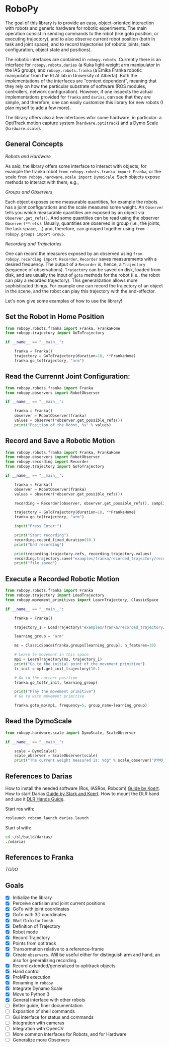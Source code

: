 RoboPy
========

The goal of this library is to provide an easy, object-oriented interaction with robots and generic hardware for robotic experiments.
The main operation consist in sending commands to the robot (like goto position, or executing trajectory), and to also observe current robot position
(both in task and joint space), and to record trajectories (of robotic joints, task configuration, object state and positions).

The robotic interfaces are contained in `robopy.robots`. Currently there is an interface for `robopy.robots.darias` (a Kuka light-weight arm manipulator in the IAS group), and `robopy.robots.franka` (a Emika Franka robotic manipulator from the RLAI lab in University of Alberta).
Both the implementations of the interfaces are "context dependent", meaning that they rely on how the particular substrate of software (ROS modules, controllers, network configuration).
However, if one inspects the actual implementations provided for `franka` and `darias`, can see that they are simple, and therefore, one can easily customize this library for new robots (I plan myself to add a few more).

The library offers also a few interfaces wfor some hardware, in particular: a OptiTrack motion capture system (`hardware.optitrack`) and a Dymo Scale (`hardware.scale`).

General Concepts
-

*Robots and Hardware*

As said, the library offers some interface to interact with objects, for example the franka robot `from robopy.robots.franka import Franka`, or the scale `from robopy.hardware.scale import DymoScale`.
Such objects expose methods to interact with them, e.g., 

*Groups and Observers*

Each object exposes some measurable quantities, for example the robots has a joint configurations and the scale measures some weight.
An `Observer` tells you which measurable quantities are exposed by an object via `Observer.get_refs()`. And some quantities can be read using the observer
`Observer(**refs)`. Usually, quantities are observed in group (i.e., the joints, the task space, ...) and, therefore, can grouped together using `from robopy.groups import Group`.

*Recording and Trajectories*

One can record the measures exposed by an observed using `from robopy.recording import Recorder`. `Recorder` saves measurements with a desired frequency. The output of a `Recorder` is, hence, a `Trajectory` (sequence of observations).
`Trajectory` can be saved on disk, loaded from disk, and are usually the input of `goto` methods for the robot (i.e., the robot can play a recorded trajectory).
This generalization allows more sophisticated things. For example one can record the trajectory of an object in the scene, and the robot can play this trajectory with the end-effector.

Let's now give some examples of how to use the library!


Set the Robot in Home Position
-

```python
from robopy.robots.franka import Franka, FrankaHome
from robopy.trajectory import GoToTrajectory

if __name__ == "__main__":

    franka = Franka()
    trajectory = GoToTrajectory(duration=10, **FrankaHome)
    franka.go_to(trajectory, "arm")
```

Read the Currennt Joint Configuration:
-

```python
from robopy.robots.franka import Franka
from robopy.observers import RobotObserver

if __name__ == "__main__":

    franka = Franka()
    observer = RobotObserver(franka)
    values = observer(*observer.get_possible_refs())
    print("Position of the Robot, %s" % values)
```

Record and Save a Robotic Motion
-

```python
from robopy.robots.franka import Franka, FrankaHome
from robopy.observers import RobotObserver
from robopy.recording import Recorder
from robopy.trajectory import GoToTrajectory

if __name__ == "__main__":

    franka = Franka()
    observer = RobotObserver(franka)
    values = observer(*observer.get_possible_refs())

    recording = Recorder(observer, observer.get_possible_refs(), sampling_frequency=20)

    trajectory = GoToTrajectory(duration=10, **FrankaHome)
    franka.go_to(trajectory, "arm")

    input("Press Enter:")

    print("Start recording")
    recording.record_fixed_duration(10.)
    print("End recording")

    print(recording.trajectory.refs, recording.trajectory.values)
    recording.trajectory.save("examples/franka/recorded_trajectory/recorded_trajectory.npy")
    print("file saved")
```

Execute a Recorded Robotic Motion
-

```python
from robopy.robots.franka import Franka
from robopy.trajectory import LoadTrajectory
from robopy.movement_primitives import LearnTrajectory, ClassicSpace

if __name__ == "__main__":

    franka = Franka()

    trajectory_1 = LoadTrajectory("examples/franka/recorded_trajectory/recorded_trajectory.npy")

    learning_group = "arm"

    ms = ClassicSpace(franka.groups[learning_group], n_features=30)

    # Learn te movement in this space
    mp1 = LearnTrajectory(ms, trajectory_1)
    print("Go to the initial point of the movement primitive")
    tr_init = mp1.get_init_trajectory(10.)

    # Go to the correct position
    franka.go_to(tr_init, learning_group)

    print("Play the movement primitive")
    # Go to with movement primitive

    franka.goto_mp(mp1, frequency=5, group_name=learning_group)
```

Read the DymoScale
--

```python
from robopy.hardware.scale import DymoScale, ScaleObserver

if __name__ == "__main__":

    scale = DymoScale()
    scale_observer = ScaleObserver(scale)
    print("The current weight measured is: %dg" % scale_observer("DYMO_WEIGHT")["DYMO_WEIGHT"])
```


References to Darias
--------------------

How to install the needed software (Ros, IASRos, Robcom) [Guide by Koert](https://git.ias.informatik.tu-darmstadt.de/ias_ros/ias_ros_core).
How to start Darias [Guide by Stark and Koert](https://git.ias.informatik.tu-darmstadt.de/ausy/wiki/blob/master/tutorial_darias_right_arm/Using_DARIAS_Right_Arm2.pdf).
How to mount the DLR hand and use it [DLR Hands Guide](dariashand.pdf).

Start ros with:
````bash
roslaunch robcom_launch darias.launch
````

Start sl with:
```bash
cd ~/sl/build/darias/
./xdarias
```

References to Franka
----

_TODO_


Goals
-----

- [x] Initialize the library
- [x] Perceive cartisian and joint current positions
- [x] GoTo with joint coordinates
- [x] GoTo with 3D coordinates
- [x] Wait GoTo for finish
- [x] Definition of Trajectory
- [x] Robot mode
- [x] Record Trajectory 
- [x] Points from optitrack
- [x] Transormation relative to a reference-frame
- [x] Create `observers`. Will be useful either for distinguish arm and hand, an also for generalizing recording.
- [x] Record extended/generalized to optitrack objects
- [x] Hand control
- [x] ProMPs execution
- [x] Renaming in `robopy`
- [x] Integrate Dynamo Scale
- [x] Move to Python 3
- [x] General interface with other robots
- [ ] Better guide, finer documentation
- [ ] Exposition of shell commands
- [ ] Gui interface for status and commands
- [ ] Integration with cameras
- [ ] Integration with OpenCV
- [ ] More common interfaces for Robots, and for Hardware
- [ ] Generalize more Observers
